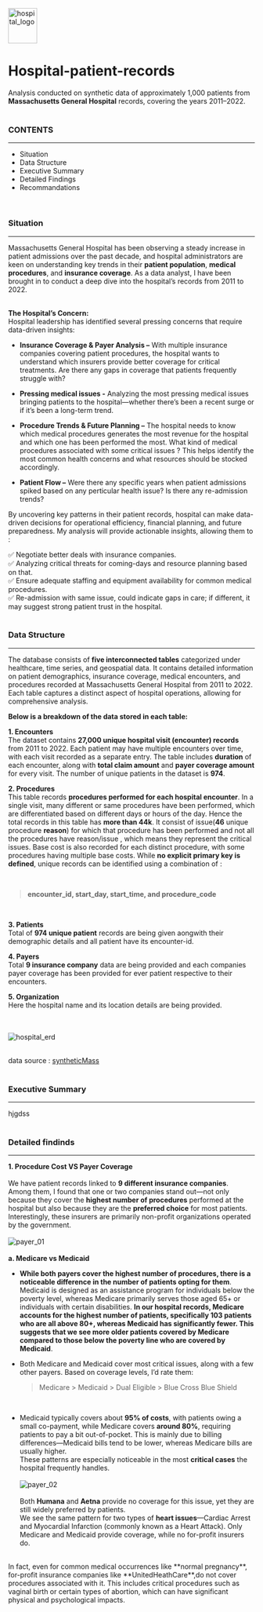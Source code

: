 <img src="https://github.com/arghanilhub/Hospital-patient-records/blob/main/hospital%20_logo.png" alt="hospital_logo" width="59" height="72"> 
<h1>Hospital-patient-records</h1> 

Analysis conducted on synthetic data of approximately 1,000 patients from **Massachusetts General Hospital** records, covering the years 2011–2022.    
<br> 

<h3>CONTENTS </h3> 
<hr> 

* Situation </br> 
* Data Structure </br> 
* Executive Summary </br>
* Detailed Findings </br>
* Recommandations </br>
<br>

<h3>Situation</h3> 
<hr> 

Massachusetts General Hospital has been observing a steady increase in patient admissions over the past decade, and hospital administrators are keen on understanding key trends in their **patient population**, **medical procedures**, and **insurance coverage**. As a data analyst, I have been brought in to conduct a deep dive into the hospital’s records from 2011 to 2022. </br> 
<br>  

**The Hospital’s Concern:** <br> 
Hospital leadership has identified several pressing concerns that require data-driven insights: </br> 

* **Insurance Coverage & Payer Analysis –** With multiple insurance companies covering patient procedures, the hospital wants to understand which insurers provide better coverage for critical treatments. Are there any gaps in coverage that patients frequently struggle with? </br>
  
* **Pressing medical issues -** Analyzing the most pressing medical issues bringing patients to the hospital—whether there’s been a recent surge or if it’s been a long-term trend. </br>

* **Procedure Trends & Future Planning –** The hospital needs to know which medical procedures generates the most revenue for the hospital and which one has been performed the most. What kind of medical procedures associated with some critical issues ? This helps identify the most common health concerns and what resources should be stocked accordingly. </br>

* **Patient Flow –** Were there any specific years when patient admissions spiked based on any perticular health issue? Is there any re-admission trends? </br> 

By uncovering key patterns in their patient records, hospital can make data-driven decisions for operational efficiency, financial planning, and future preparedness. My analysis will provide actionable insights, allowing them to : </br> 

:white_check_mark: Negotiate better deals with insurance companies. </br>
:white_check_mark: Analyzing critical threats for coming-days and resource planning based on that. </br>
:white_check_mark: Ensure adequate staffing and equipment availability for common medical procedures. </br>
:white_check_mark: Re-admission with same issue, could indicate gaps in care; if different, it may suggest strong patient trust in the hospital. </br>
<br> 

<h3>Data Structure</h3> 
<hr> 

The database consists of **five interconnected tables** categorized under healthcare, time series, and geospatial data. It contains detailed information on patient demographics, insurance coverage, medical encounters, and procedures recorded at Massachusetts General Hospital from 2011 to 2022. Each table captures a distinct aspect of hospital operations, allowing for comprehensive analysis. </br> 

**Below is a breakdown of the data stored in each table:** </br> 

**1. Encounters** </br> 
The dataset contains **27,000 unique hospital visit (encounter) records** from 2011 to 2022. Each patient may have multiple encounters over time, with each visit recorded as a separate entry. The table includes **duration** of each encounter, along with **total claim amount** and **payer coverage amount** for every visit. The number of unique patients in the dataset is **974**.

**2. Procedures** </br> 
This table records **procedures performed for each hospital encounter**. In a single visit, many different or same procedures have been performed, which are differentiated based on different days or hours of the day. Hence the total records in this table has **more than 44k**. It consist of issue(**46** unique procedure **reason**) for which that procedure has been performed and not all the procedures have reason/issue , which means they represent the critical issues. Base cost is also recorded for each distinct procedure, with some procedures having multiple base costs. While **no explicit primary key is defined**, unique records can be identified using a combination of :

&nbsp; &nbsp; &nbsp; &nbsp;  <blockquote>**encounter_id, start_day, start_time, and procedure_code**</blockquote>  </br>  

 **3. Patients** </br> 
Total of **974 unique patient** records are being given aongwith their demographic details and all patient have its encounter-id. </br> 

**4. Payers** </br> 
Total **9 insurance company** data are being provided and each companies payer coverage has been provided for ever patient respective to their encounters.  </br> 

**5. Organization** </br> 
Here the hospital name and its location details are being provided. </br>  
<br> 

![hospital_erd](https://github.com/arghanilhub/Hospital-patient-records/blob/main/hospital_erd.png) </br> 
<br>

data source : [syntheticMass](https://synthea.mitre.org)  </br> 
<br> 

<h3>Executive Summary</h3>
<hr>

hjgdss </br> 
<br> 

<h3>Detailed findinds</h3>
<hr> 

**1. Procedure Cost  VS  Payer Coverage** </br> 
<br>
We have patient records linked to **9 different insurance companies**. </br> 
Among them, I found that one or two companies stand out—not only because they cover the **highest number of procedures** performed at the hospital but also because they are the **preferred choice** for most patients. Interestingly, these insurers are primarily non-profit organizations operated by the government. </br> 
<br> 
![payer_01](https://github.com/arghanilhub/Hospital-patient-records/blob/main/payers.png) </br> 
<br> 
**a. Medicare vs Medicaid** </br> 
 
* **While both payers cover the highest number of procedures, there is a noticeable difference in the number of patients opting for them**. Medicaid is designed as an assistance program for individuals below the poverty level, whereas Medicare primarily serves those aged 65+ or individuals with certain disabilities. **In our hospital records, Medicare accounts for the highest number of patients, specifically 103 patients who are all above 80+, whereas Medicaid has significantly fewer. This suggests that we see more older patients covered by Medicare compared to those below the poverty line who are covered by Medicaid**. </br> 

* Both Medicare and Medicaid cover most critical issues, along with a few other payers. Based on coverage levels, I’d rate them:</br>
   <blockquote>Medicare > Medicaid > Dual Eligible > Blue Cross Blue Shield</blockquote> </br>
  
* Medicaid typically covers about **95% of costs**, with patients owing a small co-payment, while Medicare covers **around 80%**, requiring patients to pay a bit out-of-pocket. This is mainly due to billing differences—Medicaid bills tend to be lower, whereas Medicare bills are usually higher.</br> 
  These patterns are especially noticeable in the most **critical cases** the hospital frequently handles. </br>
  <br>
  ![payer_02](https://github.com/arghanilhub/Hospital-patient-records/blob/main/payers_02.png) </br>
  <br>
 Both **Humana** and **Aetna** provide no coverage for this issue, yet they are still widely preferred by patients. </br>
We see the same pattern for two types of **heart issues**—Cardiac Arrest and Myocardial Infarction (commonly known as a Heart Attack). Only Medicare and Medicaid provide coverage, while no for-profit insurers do. </br> 
<br>
In fact, even for common medical occurrences like **normal pregnancy**, for-profit insurance companies like **UnitedHeathCare**,do not cover procedures associated with it. This includes critical procedures such as vaginal birth or certain types of abortion, which can have significant physical and psychological impacts. </br>
<br> 
 
